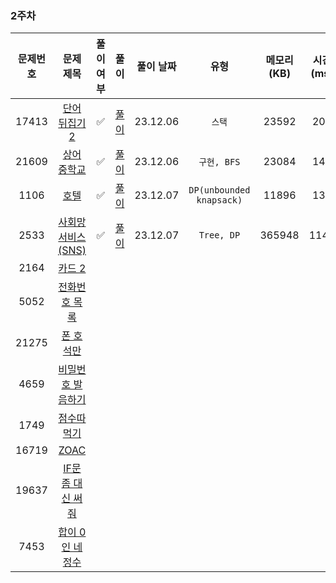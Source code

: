 ### 2주차

| 문제번호 |                         문제 제목                     | 풀이 여부 |              풀이               |  풀이 날짜   |            유형            | 메모리(KB) | 시간(ms) |
|:----:|:-----------------------------------------------------:|:-:|:-----------------------------:|:--------:|:------------------------:|:-------:|:------:|
|17413| [단어 뒤집기 2](https://www.acmicpc.net/problem/17413) | ✅ | [풀이](./BOJ_17143_단어뒤집기2.java) | 23.12.06 |           `스택`           |  23592  |  204   |
|21609| [상어 중학교](https://www.acmicpc.net/problem/21609) | ✅ | [풀이](./BOJ_21609_상어중학교.java)  | 23.12.06 |        `구현, BFS`         |  23084  |  144   |
|1106| [호텔](https://www.acmicpc.net/problem/1106) |  ✅  |   [풀이](./BOJ_1106_호텔.java)    | 23.12.07 | `DP(unbounded knapsack)` |  11896  |  136   |
|2533| [사회망 서비스(SNS)](https://www.acmicpc.net/problem/2533) |  ✅    | [풀이](./BOJ_2533_사회망서비스.java)  | 23.12.07 |        `Tree, DP`        | 365948  |  1148  |
|2164| [카드 2](https://www.acmicpc.net/problem/2164) |  |                               |          |                          |         |        |
|5052| [전화번호 목록](https://www.acmicpc.net/problem/5052) |   |                               |          |                          |         |        |
|21275| [폰 호석만](https://www.acmicpc.net/problem/21275) |  |                               |          |                          |         |        |
|4659| [비밀번호 발음하기](https://www.acmicpc.net/problem/4659) |    |                               |          |                          |         |        |
|1749| [점수따먹기](https://www.acmicpc.net/problem/1749) |    |                               |          |                          |         |        |
|16719| [ZOAC](https://www.acmicpc.net/problem/16719) |    |                               |          |                          |         |        |
|19637| [IF문 좀 대신 써줘](https://www.acmicpc.net/problem/19637) |    |                               |          |                          |         |        |
|7453| [합이 0인 네 정수](https://www.acmicpc.net/problem/7453) |    |                               |          |                          |         |        |